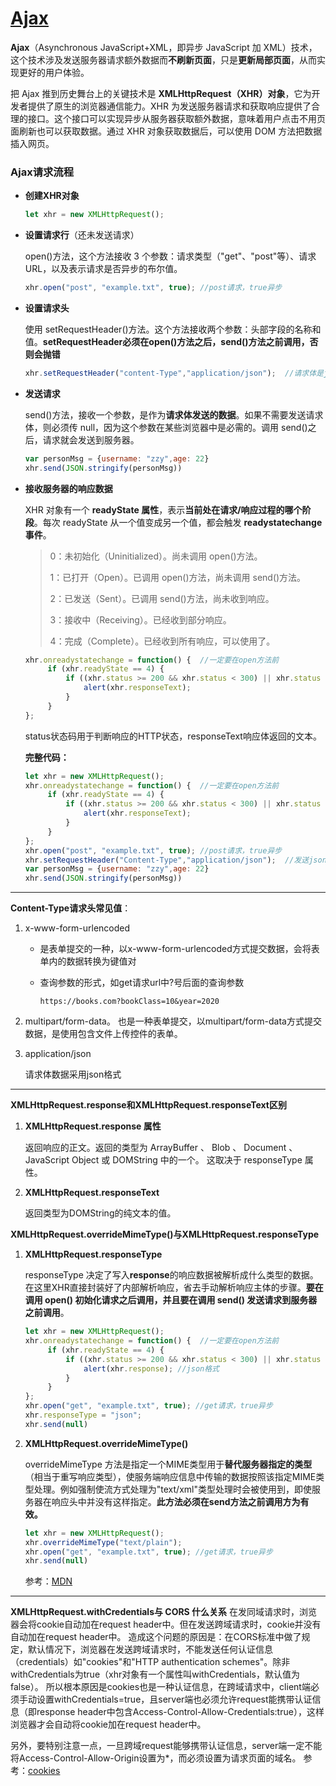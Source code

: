 # [Ajax](https://github.com/Twlig/issuesBlog/issues/22)

**Ajax**（Asynchronous JavaScript+XML，即异步 JavaScript 加 XML）技术，这个技术涉及发送服务器请求额外数据而**不刷新页面**，只是**更新局部页面**，从而实现更好的用户体验。

把 Ajax 推到历史舞台上的关键技术是 **XMLHttpRequest（XHR）对象**，它为开发者提供了原生的浏览器通信能力。XHR 为发送服务器请求和获取响应提供了合理的接口。这个接口可以实现异步从服务器获取额外数据，意味着用户点击不用页面刷新也可以获取数据。通过 XHR 对象获取数据后，可以使用 DOM 方法把数据插入网页。

### Ajax请求流程

- **创建XHR对象**

  ```javascript
  let xhr = new XMLHttpRequest();
  ```

- **设置请求行**（还未发送请求）

  open()方法，这个方法接收 3 个参数：请求类型（"get"、"post"等）、请求 URL，以及表示请求是否异步的布尔值。

  ```javascript
  xhr.open("post", "example.txt", true); //post请求，true异步
  ```

- **设置请求头**

  使用 setRequestHeader()方法。这个方法接收两个参数：头部字段的名称和值。**setRequestHeader必须在open()方法之后，send()方法之前调用，否则会抛错**

  ```javascript
  xhr.setRequestHeader("content-Type","application/json");  //请求体是json格式数据
  ```

- **发送请求**

  send()方法，接收一个参数，是作为**请求体发送的数据**。如果不需要发送请求体，则必须传 null，因为这个参数在某些浏览器中是必需的。调用 send()之后，请求就会发送到服务器。

  ```javascript
  var personMsg = {username: "zzy",age: 22}
  xhr.send(JSON.stringify(personMsg))
  ```

- **接收服务器的响应数据**

  XHR 对象有一个 **readyState 属性**，表示**当前处在请求/响应过程的哪个阶段**。每次 readyState 从一个值变成另一个值，都会触发 **readystatechange 事件**。

  > 0：未初始化（Uninitialized）。尚未调用 open()方法。
  >
  > 1：已打开（Open）。已调用 open()方法，尚未调用 send()方法。
  >
  > 2：已发送（Sent）。已调用 send()方法，尚未收到响应。
  >
  > 3：接收中（Receiving）。已经收到部分响应。
  >
  > 4：完成（Complete）。已经收到所有响应，可以使用了。

  ```javascript
  xhr.onreadystatechange = function() {  //一定要在open方法前
       if (xhr.readyState == 4) { 
           if ((xhr.status >= 200 && xhr.status < 300) || xhr.status == 304) { 
               alert(xhr.responseText); 
           }
       } 
  }; 
  ```

  status状态码用于判断响应的HTTP状态，responseText响应体返回的文本。

  **完整代码：**

  ```javascript
  let xhr = new XMLHttpRequest();
  xhr.onreadystatechange = function() {  //一定要在open方法前
       if (xhr.readyState == 4) { 
           if ((xhr.status >= 200 && xhr.status < 300) || xhr.status == 304) { 
               alert(xhr.responseText); 
           }
       } 
  }; 
  xhr.open("post", "example.txt", true); //post请求，true异步
  xhr.setRequestHeader("Content-Type","application/json");  //发送json格式数据
  var personMsg = {username: "zzy",age: 22}
  xhr.send(JSON.stringify(personMsg))
  ```

  

  

---

**Content-Type请求头常见值**：

1. x-www-form-urlencoded

   - 是表单提交的一种，以x-www-form-urlencoded方式提交数据，会将表单内的数据转换为键值对

   - 查询参数的形式，如get请求url中?号后面的查询参数

     ```
     https://books.com?bookClass=10&year=2020
     ```

2. multipart/form-data。
   也是一种表单提交，以multipart/form-data方式提交数据，是使用包含文件上传控件的表单。

3. application/json

   请求体数据采用json格式

---

**XMLHttpRequest.response和XMLHttpRequest.responseText区别**

1. **XMLHttpRequest.response 属性**

   返回响应的正文。返回的类型为 ArrayBuffer 、 Blob 、 Document 、JavaScript Object 或 DOMString 中的一个。 这取决于 responseType 属性。

2. **XMLHttpRequest.responseText**

   返回类型为DOMString的纯文本的值。

**XMLHttpRequest.overrideMimeType()与XMLHttpRequest.responseType**

1. **XMLHttpRequest.responseType**

   responseType 决定了写入**response**的响应数据被解析成什么类型的数据。在这里XHR直接封装好了内部解析响应，省去手动解析响应主体的步骤。**要在调用 open() 初始化请求之后调用，并且要在调用 send() 发送请求到服务器之前调用**。

   ```javascript
   let xhr = new XMLHttpRequest();
   xhr.onreadystatechange = function() {  //一定要在open方法前
        if (xhr.readyState == 4) { 
            if ((xhr.status >= 200 && xhr.status < 300) || xhr.status == 304) { 
                alert(xhr.response); //json格式
            }
        } 
   }; 
   xhr.open("get", "example.txt", true); //get请求，true异步
   xhr.responseType = "json";
   xhr.send(null)
   ```

2. **XMLHttpRequest.overrideMimeType()**

   overrideMimeType 方法是指定一个MIME类型用于**替代服务器指定的类型**（相当于重写响应类型），使服务端响应信息中传输的数据按照该指定MIME类型处理。例如强制使流方式处理为"text/xml"类型处理时会被使用到，即使服务器在响应头中并没有这样指定。**此方法必须在send方法之前调用方为有效。**

   ```javascript
   let xhr = new XMLHttpRequest();
   xhr.overrideMimeType("text/plain");
   xhr.open("get", "example.txt", true); //get请求，true异步
   xhr.send(null)
   ```

   参考：[MDN](https://developer.mozilla.org/zh-CN/docs/Web/API/XMLHttpRequest)

---

**XMLHttpRequest.withCredentials与 CORS 什么关系**
在发同域请求时，浏览器会将cookie自动加在request header中。但在发送跨域请求时，cookie并没有自动加在request header中。
造成这个问题的原因是：在CORS标准中做了规定，默认情况下，浏览器在发送跨域请求时，不能发送任何认证信息（credentials）如"cookies"和"HTTP authentication schemes"。除非withCredentials为true（xhr对象有一个属性叫withCredentials，默认值为false）。
所以根本原因是cookies也是一种认证信息，在跨域请求中，client端必须手动设置withCredentials=true，且server端也必须允许request能携带认证信息（即response header中包含Access-Control-Allow-Credentials:true），这样浏览器才会自动将cookie加在request header中。

另外，要特别注意一点，一旦跨域request能够携带认证信息，server端一定不能将Access-Control-Allow-Origin设置为*，而必须设置为请求页面的域名。
参考：[cookies](https://segmentfault.com/a/1190000004322487#articleHeader13)